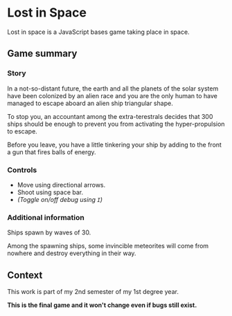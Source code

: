 # Lost in Space
Lost in space is a JavaScript bases game taking place in space.

## Game summary
### Story
In a not-so-distant future, the earth and all the planets of the solar system have been colonized by an alien race and you are the only human to have managed to escape aboard an alien ship triangular shape.

To stop you, an accountant among the extra-terestrals decides that 300 ships should be enough to prevent you from activating the hyper-propulsion to escape.

Before you leave, you have a little tinkering your ship by adding to the front a gun that fires balls of energy.

### Controls

- Move using directional arrows.
- Shoot using space bar.
- *(Toggle on/off debug using `I`)*

### Additional information

Ships spawn by waves of 30. 

Among the spawning ships, some invincible meteorites will come from nowhere and destroy everything in their way.

## Context

This work is part of my 2nd semester of my 1st degree year.

**This is the final game and it won't change even if bugs still exist.**
